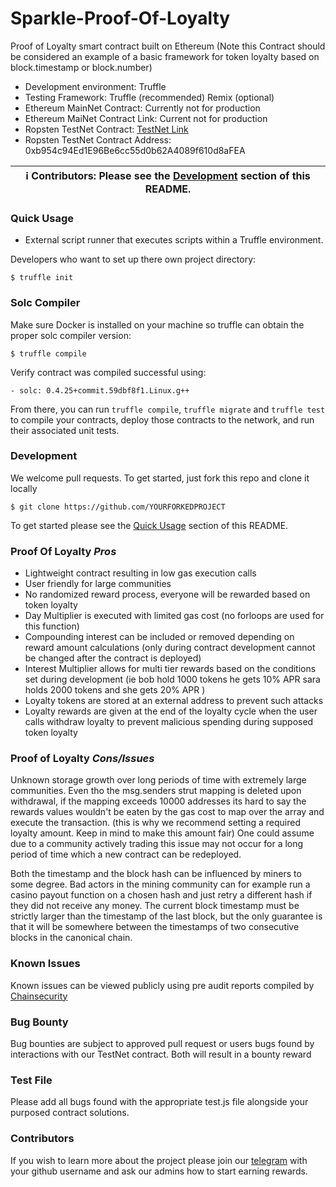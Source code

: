 # Sparkle-Proof-Of-Loyalty

Proof of Loyalty smart contract built on Ethereum (Note this Contract should be considered an example of a  basic framework for token loyalty based on block.timestamp or block.number)

* Development environment: Truffle 
* Testing Framework: Truffle (recommended)  Remix (optional) 
* Ethereum MainNet Contract: Currently not for production
* Ethereum MaiNet Contract Link: Current not for production
* Ropsten TestNet Contract: [TestNet Link](https://ropsten.etherscan.io/address/0xb954c94ed1e96be6cc55d0b62a4089f610d8afea#code)
* Ropsten TestNet Contract Address: 0xb954c94Ed1E96Be6cc55d0b62A4089f610d8aFEA

| ℹ️ **Contributors**: Please see the [Development](#development) section of this README. |
| --- |


### Quick Usage

* External script runner that executes scripts within a Truffle environment.

Developers who want to set up there own project directory:

```
$ truffle init
```

### Solc Compiler 

Make sure Docker is installed on your machine so truffle can obtain the proper solc compiler version:

```
$ truffle compile 
```

Verify contract was compiled successful using:
   
```  
- solc: 0.4.25+commit.59dbf8f1.Linux.g++

```

From there, you can run `truffle compile`, `truffle migrate` and `truffle test` to compile your contracts, deploy those contracts to the network, and run their associated unit tests.

### Development

We welcome pull requests. To get started, just fork this repo and clone it locally

```  
$ git clone https://github.com/YOURFORKEDPROJECT
```

To get started please see the [Quick Usage](#QuickUsage) section of this README.

### Proof Of Loyalty *Pros* 

* Lightweight contract resulting in low gas execution calls
* User friendly for large communities 
* No randomized reward process, everyone will be rewarded based on token loyalty 
* Day Multiplier is executed with limited gas cost (no forloops are used for this function)
* Compounding interest can be included or removed depending on reward amount calculations (only during contract development cannot be changed after the contract is deployed)
* Interest Multiplier allows for multi tier rewards based on the conditions set during development (ie bob hold 1000 tokens he gets 10% APR sara holds 2000 tokens and she gets 20% APR ) 
* Loyalty tokens are stored at an external address to prevent such attacks 
* Loyalty rewards are given at the end of the loyalty cycle when the user calls withdraw loyalty to prevent malicious spending during supposed token loyalty 

### Proof of Loyalty *Cons/Issues* 

Unknown storage growth over long periods of time with extremely large communities. Even tho the msg.senders strut mapping is deleted upon withdrawal, if the mapping exceeds 10000 addresses its hard to say the rewards values wouldn't be eaten by the gas cost to map over the array and execute the transaction. (this is why we recommend setting a required loyalty amount. Keep in mind to make this amount fair)
One could assume due to a community actively trading this issue may not occur for a long period of time which a new contract can be redeployed. 

Both the timestamp and the block hash can be influenced by miners to some degree. Bad actors in the mining community can for example run a casino payout function on a chosen hash and just retry a different hash if they did not receive any money.
The current block timestamp must be strictly larger than the timestamp of the last block, but the only guarantee is that it will be somewhere between the timestamps of two consecutive blocks in the canonical chain.

### Known Issues 
 Known issues can be viewed publicly using pre audit reports compiled by [Chainsecurity](https://securify.chainsecurity.com/)

### Bug Bounty

Bug bounties are subject to approved pull request or users bugs found by interactions with our TestNet contract. Both will result in a bounty reward

### Test File

Please add all bugs found with the appropriate test.js file alongside your purposed contract solutions.

### Contributors

If you wish to learn more about the project please join our [telegram](https://t.me/Sparklemobile) with your github username and ask our admins how to start earning rewards.



